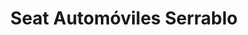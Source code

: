 ---
title: "Seat Automóviles Serrablo"
url: /sabinanigo/seat-automoviles-serrablo-calle-jose-lastiesas/
shop: coche
---